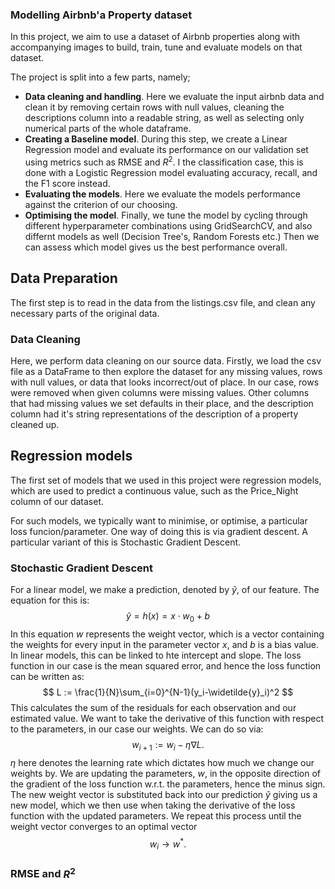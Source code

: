 ### Modelling Airbnb'a Property dataset

In this project, we aim to use a dataset of Airbnb properties along with accompanying images to build, train, tune and evaluate models on that dataset.

The project is split into a few parts, namely;
- **Data cleaning and handling**. Here we evaluate the input airbnb data and clean it by removing certain rows with null values, cleaning the descriptions column into a readable string, as well as selecting only numerical parts of the whole dataframe.
- **Creating a Baseline model**. During this step, we create a Linear Regression model and evaluate its performance on our validation set using metrics such as RMSE and $R^2$. I the classification case, this is done with a Logistic Regression model evaluating accuracy, recall, and the F1 score instead.
- **Evaluating the models**. Here we evaluate the models performance against the criterion of our choosing.
- **Optimising the model**. Finally, we tune the model by cycling through different hyperparameter combinations using GridSearchCV, and also differnt models as well (Decision Tree's, Random Forests etc.) Then we can assess which model gives us the best performance overall.

## Data Preparation
The first step is to read in the data from the listings.csv file, and clean any necessary parts of the original data.

### Data Cleaning ###
Here, we perform data cleaning on our source data. Firstly, we load the csv file as a DataFrame to then explore the dataset for any missing values, rows with null values, or data that looks incorrect/out of place. In our case, rows were removed when given columns were missing values. Other columns that had missing values we set defaults in their place, and the description column had it's string representations of the description of a property cleaned up.

## Regression models
The first set of models that we used in this project were regression models, which are used to predict a continuous value, such as the Price_Night column of our dataset.

For such models, we typically want to minimise, or optimise, a particular loss funcion/parameter. One way of doing this is via gradient descent. A particular variant of this is Stochastic Gradient Descent.

### Stochastic Gradient Descent
For a linear model, we make a prediction, denoted by $\widetilde{y}$, of our feature. The equation for this is:
$$
\widetilde{y} = h(x) = x \cdot w_0+b
$$
In this equation $w$ represents the weight vector, which is a vector containing the weights for every input in the parameter vector $x$, and $b$ is a bias value. In linear models, this can be linked to hte intercept and slope. The loss function in our case is the mean squared error, and hence the loss function can be written as:
$$
L := \frac{1}{N}\sum_{i=0}^{N-1}(y_i-\widetilde{y}_i)^2
$$
This calculates the sum of the residuals for each observation and our estimated value. We want to take the derivative of this function with respect to the parameters, in our case our weights. We can do so via:
$$
w_{i+1} := w_i - \eta \nabla L.
$$
$\eta$ here denotes the learning rate which dictates how much we change our weights by. We are updating the parameters, $w$, in the opposite direction of the gradient of the loss function w.r.t. the parameters, hence the minus sign. The new weight vector is substituted back into our prediction $\widetilde{y}$ giving us a new model, which we then use when taking the derivative of the loss function with the updated parameters. We repeat this process until the weight vector converges to an optimal vector
$$
w_i \longrightarrow{} w^*.
$$

### RMSE and $R^2$